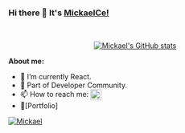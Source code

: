 <!-- [![MickaelCe!](https://github.com/MickaelCe/MickaelCe/blob/main/banniere.png)](https://github.com/MickaelCe/) -->

### Hi there 👋 It's [MickaelCe!](https://mickaelc.promo-66.codeur.online/mickaelc/)
<br/>

<div align="center">
  
[![Mickael's GitHub stats](https://github-readme-stats.vercel.app/api?username=MickaelCe&theme=synthwave)](https://github.com/MickaelCe/github-readme-stats)

</div>


<div>

<div>
  
  **About me:**

- 🌱 I’m currently React.
- 👯 Part of Developer Community.
- 📫 How to reach me: <a href="https://www.linkedin.com/in/mickaelcecen/"><img align="center" alt="Mickael" width="22px" src="https://cdn.jsdelivr.net/npm/simple-icons@v3/icons/linkedin.svg" /></a>
- 📝[Portfolio]
  
</div>
  
<div>
  
[![Mickael](https://github-readme-stats.vercel.app/api/top-langs/?username=MickaelCe&theme=synthwave&layout=compact)](https://github.com/MickaelCe/github-readme-stats)
  
</div>

</div>
